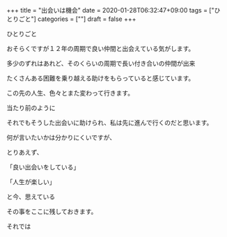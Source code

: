 +++
title = "出会いは機会"
date = 2020-01-28T06:32:47+09:00
tags = ["ひとりごと"]
categories = [""]
draft = false
+++

ひとりごと

おそらくですが１２年の周期で良い仲間と出会えている気がします。

多少のずれはあれど、そのくらいの周期で長い付き合いの仲間が出来

たくさんある困難を乗り越える助けをもらっていると感じています。

この先の人生、色々とまた変わって行きます。

当たり前のように


それでもそうした出会いに助けられ、私は先に進んで行くのだと思います。

何が言いたいかは分かりにくいですが、

とりあえず、

「良い出会いをしている」

「人生が楽しい」

と今、思えている

その事をここに残しておきます。

それでは
